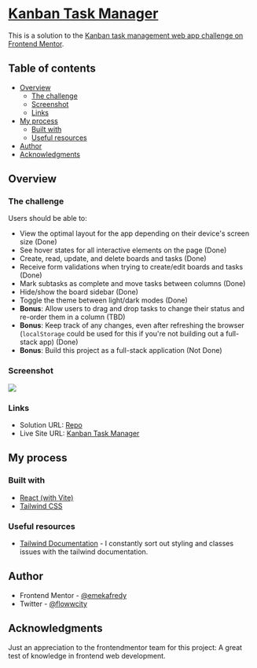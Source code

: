 # [Kanban Task Manager](https://kanban-task-manager-nine.vercel.app/)

This is a solution to the [Kanban task management web app challenge on Frontend Mentor](https://www.frontendmentor.io/challenges/kanban-task-management-web-app-wgQLt-HlbB). 

## Table of contents

- [Overview](#overview)
  - [The challenge](#the-challenge)
  - [Screenshot](#screenshot)
  - [Links](#links)
- [My process](#my-process)
  - [Built with](#built-with)
  - [Useful resources](#useful-resources)
- [Author](#author)
- [Acknowledgments](#acknowledgments)

## Overview

### The challenge

Users should be able to:

- View the optimal layout for the app depending on their device's screen size (Done)
- See hover states for all interactive elements on the page (Done)
- Create, read, update, and delete boards and tasks (Done)
- Receive form validations when trying to create/edit boards and tasks (Done)
- Mark subtasks as complete and move tasks between columns (Done)
- Hide/show the board sidebar (Done)
- Toggle the theme between light/dark modes (Done)
- **Bonus**: Allow users to drag and drop tasks to change their status and re-order them in a column (TBD)
- **Bonus**: Keep track of any changes, even after refreshing the browser (`localStorage` could be used for this if you're not building out a full-stack app) (Done)
- **Bonus**: Build this project as a full-stack application (Not Done)

### Screenshot

![](./screenshot.jpg)


### Links

- Solution URL: [Repo](https://github.com/emekafredy/kanban_task_manager)
- Live Site URL: [Kanban Task Manager](https://kanban-task-manager-nine.vercel.app/)

## My process

### Built with

- [React (with Vite)](https://vitejs.dev/)
- [Tailwind CSS](https://tailwindcss.com/)


### Useful resources

- [Tailwind Documentation](https://tailwindcss.com/docs/installation) - I constantly sort out styling and classes issues with the tailwind documentation.


## Author

- Frontend Mentor - [@emekafredy](https://www.frontendmentor.io/profile/emekafredy)
- Twitter - [@flowwcity](https://www.twitter.com/flowwcity)

## Acknowledgments

Just an appreciation to the frontendmentor team for this project: A great test of knowledge in frontend web development.
